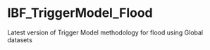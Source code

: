 # IBF_TriggerModel_Flood
Latest version of Trigger Model methodology for flood using Global datasets


